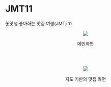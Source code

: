 # JMT11
 좋맛행:좋아하는 맛집 여행(JMT) 11

<div align="center">
<image src="Images/Main_scene.png"/>

<p>메인화면</p>

</br></br>

<image src="Images/JMT_in_map.png"/>

<p>지도 기반의 맛집 화면</p>
</div>